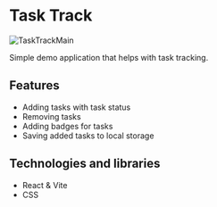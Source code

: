# Task Track

![TaskTrackMain](https://github.com/CiobanuMarius9/tasktrack/assets/106919851/00996797-fbde-41ab-86b6-4c2ca812ad5e)


Simple demo application that helps with task tracking.

## Features

- Adding tasks with task status
- Removing tasks
- Adding badges for tasks
- Saving added tasks to local storage

## Technologies and libraries
- React & Vite
- CSS

